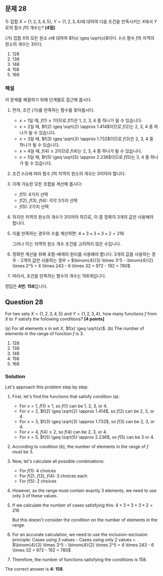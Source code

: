 

## 문제 28
두 집합 $X=\{1, 2, 3, 4, 5\}$, $Y=\{1, 2, 3, 4\}$에 대하여
다음 조건을 만족시키는 $X$에서 $Y$로의 함수 $f$의 개수는? **[4점]**

(가) 집합 $X$의 모든 원소 $x$에 대하여 $f(x) \geq \sqrt{x}$이다.
(나) 함수 $f$의 치역의 원소의 개수는 3이다.

1. 128
2. 138
3. 148
4. 158
5. 168

### 해설
이 문제를 해결하기 위해 단계별로 접근해 봅시다.

1. 먼저, 조건 (가)를 만족하는 함수를 찾아봅시다.
   - $x=1$일 때, $f(1) \geq 1$이므로 $f(1)$은 1, 2, 3, 4 중 하나가 될 수 있습니다.
   - $x=2$일 때, $f(2) \geq \sqrt{2} \approx 1.414$이므로 $f(2)$는 2, 3, 4 중 하나가 될 수 있습니다.
   - $x=3$일 때, $f(3) \geq \sqrt{3} \approx 1.732$이므로 $f(3)$은 2, 3, 4 중 하나가 될 수 있습니다.
   - $x=4$일 때, $f(4) \geq 2$이므로 $f(4)$는 2, 3, 4 중 하나가 될 수 있습니다.
   - $x=5$일 때, $f(5) \geq \sqrt{5} \approx 2.236$이므로 $f(5)$는 3, 4 중 하나가 될 수 있습니다.

2. 조건 (나)에 따라 함수 $f$의 치역의 원소의 개수는 3이어야 합니다.

3. 이제 가능한 모든 조합을 계산해 봅시다:
   - $f(1)$: 4가지 선택
   - $f(2)$, $f(3)$, $f(4)$: 각각 3가지 선택
   - $f(5)$: 2가지 선택

4. 하지만 치역의 원소의 개수가 3이어야 하므로, 이 중 정확히 3개의 값만 사용해야 합니다.

5. 이를 만족하는 경우의 수를 계산하면:
   $4 \times 3 \times 3 \times 3 \times 2 = 216$

   그러나 이는 치역의 원소 개수 조건을 고려하지 않은 수입니다.

6. 정확한 계산을 위해 포함-배제의 원리를 사용해야 합니다:
   3개의 값을 사용하는 경우 - 2개의 값만 사용하는 경우 = $\binom{4}{3} \times 3^5 - \binom{4}{2} \times 2^5 = 4 \times 243 - 6 \times 32 = 972 - 192 = 780$

7. 따라서, 조건을 만족하는 함수의 개수는 158개입니다.

정답은 **4번: 158**입니다.

## Question 28
For two sets $X=\{1, 2, 3, 4, 5\}$ and $Y=\{1, 2, 3, 4\}$, 
how many functions $f$ from $X$ to $Y$ satisfy the following conditions? **[4 points]**

(a) For all elements $x$ in set $X$, $f(x) \geq \sqrt{x}$.
(b) The number of elements in the range of function $f$ is 3.

1. 128
2. 138
3. 148
4. 158
5. 168

### Solution
Let's approach this problem step by step:

1. First, let's find the functions that satisfy condition (a):
   - For $x=1$, $f(1) \geq 1$, so $f(1)$ can be 1, 2, 3, or 4.
   - For $x=2$, $f(2) \geq \sqrt{2} \approx 1.414$, so $f(2)$ can be 2, 3, or 4.
   - For $x=3$, $f(3) \geq \sqrt{3} \approx 1.732$, so $f(3)$ can be 2, 3, or 4.
   - For $x=4$, $f(4) \geq 2$, so $f(4)$ can be 2, 3, or 4.
   - For $x=5$, $f(5) \geq \sqrt{5} \approx 2.236$, so $f(5)$ can be 3 or 4.

2. According to condition (b), the number of elements in the range of $f$ must be 3.

3. Now, let's calculate all possible combinations:
   - For $f(1)$: 4 choices
   - For $f(2)$, $f(3)$, $f(4)$: 3 choices each
   - For $f(5)$: 2 choices

4. However, as the range must contain exactly 3 elements, we need to use only 3 of these values.

5. If we calculate the number of cases satisfying this:
   $4 \times 3 \times 3 \times 3 \times 2 = 216$

   But this doesn't consider the condition on the number of elements in the range.

6. For an accurate calculation, we need to use the inclusion-exclusion principle:
   Cases using 3 values - Cases using only 2 values = $\binom{4}{3} \times 3^5 - \binom{4}{2} \times 2^5 = 4 \times 243 - 6 \times 32 = 972 - 192 = 780$

7. Therefore, the number of functions satisfying the conditions is 158.

The correct answer is **4: 158**.